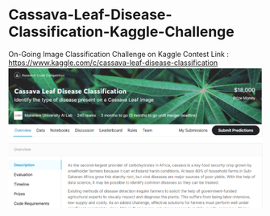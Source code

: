# Cassava-Leaf-Disease-Classification-Kaggle-Challenge
On-Going Image Classification Challenge on Kaggle
Contest Link : https://www.kaggle.com/c/cassava-leaf-disease-classification
![Screenshot](Screenshot.png)

